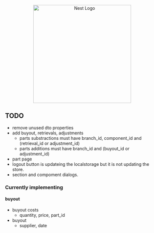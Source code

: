 <p align="center">
  <a href="http://nestjs.com/" target="blank"><img src="https://nestjs.com/img/logo_text.svg" width="320" alt="Nest Logo" /></a>
</p>

## TODO

* remove unused dto properties
* add buyout, retrievals, adjustments
  * parts substractions must have branch_id, component_id  and (retrieval_id or adjustment_id)
  * parts additions must have branch_id and (buyout_id or adjustment_id)
* part page
* logout button is updateing the localstorage but it is not updating the store.
* section and compoment dialogs.

### Currently implementing

#### buyout


* buyout costs
  * quantity, price, part_id
* buyout
  * supplier, date